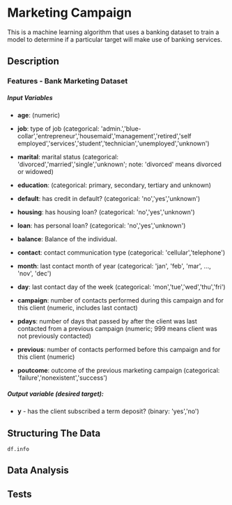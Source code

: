 # Marketing Campaign
This is a machine learning algorithm that uses a banking dataset to train a model to determine if a particular target will make use of banking services.

## Description
### Features - Bank Marketing Dataset
##### Input Variables
* __age__: (numeric)
* __job__: type of job (categorical: 'admin.','blue-collar','entrepreneur','housemaid','management','retired','self employed','services','student','technician','unemployed','unknown')
* __marital__: marital status (categorical: 'divorced','married','single','unknown'; note: 'divorced' means divorced or widowed)
* __education__: (categorical: primary, secondary, tertiary and unknown)
* __default__: has credit in default? (categorical: 'no','yes','unknown')
* __housing__: has housing loan? (categorical: 'no','yes','unknown')
* __loan__: has personal loan? (categorical: 'no','yes','unknown')
* __balance__: Balance of the individual.
* __contact__: contact communication type (categorical: 'cellular','telephone')
* __month__: last contact month of year (categorical: 'jan', 'feb', 'mar', ..., 'nov', 'dec')
* __day__: last contact day of the week (categorical: 'mon','tue','wed','thu','fri')

* __campaign__: number of contacts performed during this campaign and for this client (numeric, includes last contact)
* __pdays__: number of days that passed by after the client was last contacted from a previous campaign (numeric; 999 means client was not previously contacted)
* __previous__: number of contacts performed before this campaign and for this client (numeric)
* __poutcome__: outcome of the previous marketing campaign (categorical: 'failure','nonexistent','success')

##### Output variable (desired target):
 - __y__ - has the client subscribed a term deposit? (binary: 'yes','no')

## Structuring The Data
`df.info`

## Data Analysis

## Tests
